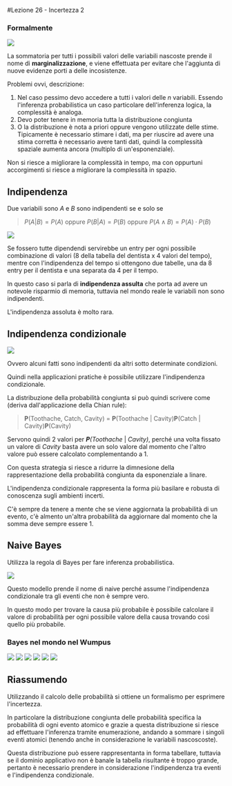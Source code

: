 #Lezione 26 - Incertezza 2

### Formalmente

![](./immagini/l25-enumerazione.png)

La sommatoria per tutti i possibili valori delle variabili nascoste prende il nome di **marginalizzazione**, e viene effettuata per evitare che l'aggiunta di nuove evidenze porti a delle incosistenze.

Problemi ovvi, descrizione:

1. Nel caso pessimo devo accedere a tutti i valori delle _n_ variabili. Essendo l'inferenza probabilistica un caso particolare dell'inferenza logica, la complessità è analoga.
2. Devo poter tenere in memoria tutta la distribuzione congiunta
3. O la distribuzione è nota a priori oppure vengono utilizzate delle stime. Tipicamente è necessario stimare i dati, ma per riuscire ad avere una stima corretta è necessario avere tanti dati, quindi la complessità spaziale aumenta ancora (multiplo di un'esponenziale).

Non si riesce a migliorare la complessità in tempo, ma con oppurtuni accorgimenti si riesce a migliorare la complessità in spazio.

## Indipendenza

Due variabili sono _A_ e _B_ sono indipendenti se e solo se

> $P(A|B) = P(A)$ oppure $P(B|A) = P(B)$ oppure $P(A\wedge B) = P(A) \cdot P(B)$

![](./immagini/l25-indipendenza.png)

Se fossero tutte dipendendi servirebbe un entry per ogni possibile combinazione di valori (8 della tabella del dentista x 4 valori del tempo), mentre con l'indipendenza del tempo si ottengono due tabelle, una da 8 entry per il dentista e una separata da 4 per il tempo.

In questo caso si parla di **indipendenza assulta** che porta ad avere un notevole risparmio di memoria, tuttavia nel mondo reale le variabili non sono indipendenti.

L'indipendenza assoluta è molto rara.

## Indipendenza condizionale

![](./immagini/l26-indcond.png)

Ovvero alcuni fatti sono indipendenti da altri sotto determinate condizioni.

Quindi nella applicazioni pratiche è possibile utilizzare l'indipendenza condizionale.

La distribuzione della probabilità congiunta si può quindi scrivere come (deriva dall'applicazione della Chian rule):

> **P**(Toothache, Catch, Cavity) = **P**(Toothache | Cavity)**P**(Catch | Cavity)**P**(Cavity)

Servono quindi 2 valori per _**P**(Toothache_ | _Cavity)_, perché una volta fissato un valore di _Cavity_ basta avere un solo valore dal momento che l'altro valore può essere calcolato complementando a 1.

Con questa strategia si riesce a ridurre la dimnesione della rappresentazione della probabilità congiunta da esponenziale a linare.

L'indipendenza condizionale rappresenta la forma più basilare e robusta di conoscenza sugli ambienti incerti.

C'è sempre da tenere a mente che se viene aggiornata la probabilità di un evento, c'è almento un'altra probabilità da aggiornare dal momento che la somma deve sempre essere 1.

## Naive Bayes

Utilizza la regola di Bayes per fare inferenza probabilistica.

![](./immagini/l26-naive.png)

Questo modello prende il nome di naive perché assume l'indipendenza condizionale tra gli eventi che non è sempre vero.

In questo modo per trovare la causa più probabile è possibile calcolare il valore di probabilità per ogni possibile valore della causa trovando così quello più probabile.

### Bayes nel mondo nel Wumpus

![](./immagini/l26-wumpus-1.png)
![](./immagini/l26-wumpus-2.png)
![](./immagini/l26-wumpus-3.png)
![](./immagini/l26-wumpus-4.png)
![](./immagini/l26-wumpus-conti.png)
![](./immagini/l26-wumpus-5.png)

## Riassumendo

Utilizzando il calcolo delle probabilità si ottiene un formalismo per esprimere l'incertezza.

In particolare la distribuzione congiunta delle probabilità specifica la probabilità di ogni evento atomico e grazie a questa distribuzione si riesce ad effettuare l'inferenza tramite enumerazione, andando a sommare i singoli eventi atomici (tenendo anche in considerazione le variabili nascoscoste).

Questa distribuzione può essere rappresentanta in forma tabellare, tuttavia se il dominio applicativo non è banale la tabella risultante è troppo grande, pertanto è necessario prendere in considerazione l'indipendenza tra eventi e l'indipendenza condizionale.
